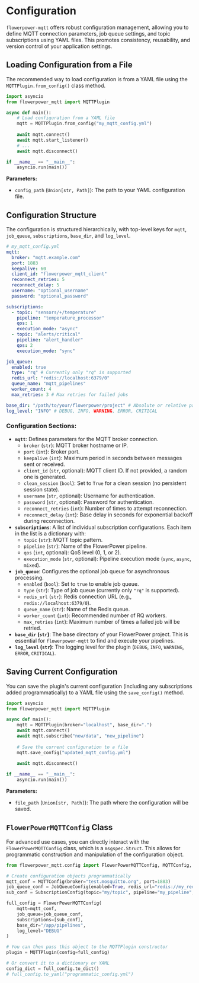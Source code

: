 # Configuration

`flowerpower-mqtt` offers robust configuration management, allowing you to define MQTT connection parameters, job queue settings, and topic subscriptions using YAML files. This promotes consistency, reusability, and version control of your application settings.

## Loading Configuration from a File

The recommended way to load configuration is from a YAML file using the `MQTTPlugin.from_config()` class method.

```python
import asyncio
from flowerpower_mqtt import MQTTPlugin

async def main():
    # Load configuration from a YAML file
    mqtt = MQTTPlugin.from_config("my_mqtt_config.yml")
    
    await mqtt.connect()
    await mqtt.start_listener()
    # ...
    await mqtt.disconnect()

if __name__ == "__main__":
    asyncio.run(main())
```

**Parameters:**

*   `config_path` (`Union[str, Path]`): The path to your YAML configuration file.

## Configuration Structure

The configuration is structured hierarchically, with top-level keys for `mqtt`, `job_queue`, `subscriptions`, `base_dir`, and `log_level`.

```yaml
# my_mqtt_config.yml
mqtt:
  broker: "mqtt.example.com"
  port: 1883
  keepalive: 60
  client_id: "flowerpower_mqtt_client"
  reconnect_retries: 5
  reconnect_delay: 5
  username: "optional_username"
  password: "optional_password"

subscriptions:
  - topic: "sensors/+/temperature"
    pipeline: "temperature_processor"
    qos: 1
    execution_mode: "async"
  - topic: "alerts/critical"
    pipeline: "alert_handler"
    qos: 2
    execution_mode: "sync"

job_queue:
  enabled: true
  type: "rq" # Currently only "rq" is supported
  redis_url: "redis://localhost:6379/0"
  queue_name: "mqtt_pipelines"
  worker_count: 4
  max_retries: 3 # Max retries for failed jobs

base_dir: "/path/to/your/flowerpower/project" # Absolute or relative path
log_level: "INFO" # DEBUG, INFO, WARNING, ERROR, CRITICAL
```

### Configuration Sections:

*   **`mqtt`**: Defines parameters for the MQTT broker connection.
    *   `broker` (`str`): MQTT broker hostname or IP.
    *   `port` (`int`): Broker port.
    *   `keepalive` (`int`): Maximum period in seconds between messages sent or received.
    *   `client_id` (`str`, optional): MQTT client ID. If not provided, a random one is generated.
    *   `clean_session` (`bool`): Set to `True` for a clean session (no persistent session state).
    *   `username` (`str`, optional): Username for authentication.
    *   `password` (`str`, optional): Password for authentication.
    *   `reconnect_retries` (`int`): Number of times to attempt reconnection.
    *   `reconnect_delay` (`int`): Base delay in seconds for exponential backoff during reconnection.
*   **`subscriptions`**: A list of individual subscription configurations. Each item in the list is a dictionary with:
    *   `topic` (`str`): MQTT topic pattern.
    *   `pipeline` (`str`): Name of the FlowerPower pipeline.
    *   `qos` (`int`, optional): QoS level (0, 1, or 2).
    *   `execution_mode` (`str`, optional): Pipeline execution mode (`sync`, `async`, `mixed`).
*   **`job_queue`**: Configures the optional job queue for asynchronous processing.
    *   `enabled` (`bool`): Set to `true` to enable job queue.
    *   `type` (`str`): Type of job queue (currently only `"rq"` is supported).
    *   `redis_url` (`str`): Redis connection URL (e.g., `redis://localhost:6379/0`).
    *   `queue_name` (`str`): Name of the Redis queue.
    *   `worker_count` (`int`): Recommended number of RQ workers.
    *   `max_retries` (`int`): Maximum number of times a failed job will be retried.
*   **`base_dir` (`str`)**: The base directory of your FlowerPower project. This is essential for `flowerpower-mqtt` to find and execute your pipelines.
*   **`log_level` (`str`)**: The logging level for the plugin (`DEBUG`, `INFO`, `WARNING`, `ERROR`, `CRITICAL`).

## Saving Current Configuration

You can save the plugin's current configuration (including any subscriptions added programmatically) to a YAML file using the `save_config()` method.

```python
import asyncio
from flowerpower_mqtt import MQTTPlugin

async def main():
    mqtt = MQTTPlugin(broker="localhost", base_dir=".")
    await mqtt.connect()
    await mqtt.subscribe("new/data", "new_pipeline")
    
    # Save the current configuration to a file
    mqtt.save_config("updated_mqtt_config.yml")
    
    await mqtt.disconnect()

if __name__ == "__main__":
    asyncio.run(main())
```

**Parameters:**

*   `file_path` (`Union[str, Path]`): The path where the configuration will be saved.

## `FlowerPowerMQTTConfig` Class

For advanced use cases, you can directly interact with the `FlowerPowerMQTTConfig` class, which is a `msgspec.Struct`. This allows for programmatic construction and manipulation of the configuration object.

```python
from flowerpower_mqtt.config import FlowerPowerMQTTConfig, MQTTConfig, SubscriptionConfig, JobQueueConfig

# Create configuration objects programmatically
mqtt_conf = MQTTConfig(broker="test.mosquitto.org", port=1883)
job_queue_conf = JobQueueConfig(enabled=True, redis_url="redis://my_redis:6379")
sub_conf = SubscriptionConfig(topic="my/topic", pipeline="my_pipeline", qos=1)

full_config = FlowerPowerMQTTConfig(
    mqtt=mqtt_conf,
    job_queue=job_queue_conf,
    subscriptions=[sub_conf],
    base_dir="/app/pipelines",
    log_level="DEBUG"
)

# You can then pass this object to the MQTTPlugin constructor
plugin = MQTTPlugin(config=full_config)

# Or convert it to a dictionary or YAML
config_dict = full_config.to_dict()
# full_config.to_yaml("programmatic_config.yml")
```